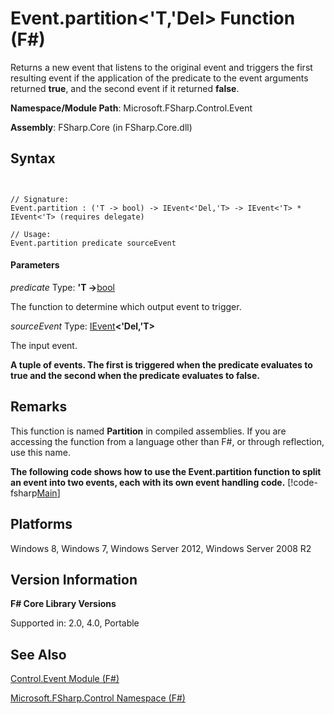# Event.partition<'T,'Del> Function (F#)

Returns a new event that listens to the original event and triggers the first resulting event if the application of the predicate to the event arguments returned **true**, and the second event if it returned **false**.

**Namespace/Module Path**: Microsoft.FSharp.Control.Event

**Assembly**: FSharp.Core (in FSharp.Core.dll)


## Syntax


```


// Signature:
Event.partition : ('T -> bool) -> IEvent<'Del,'T> -> IEvent<'T> * IEvent<'T> (requires delegate)

// Usage:
Event.partition predicate sourceEvent

```



#### Parameters
*predicate*
Type: **'T -&gt;**[bool](http://msdn.microsoft.com/en-us/library/89c0cf9c-49ce-4207-a3be-555851a67dd5)


The function to determine which output event to trigger.


*sourceEvent*
Type: [IEvent](http://msdn.microsoft.com/en-us/library/8dbca0df-f8a1-40bd-8d50-aa26f6a8b862)**&lt;'Del,'T&gt;**


The input event.



**A tuple of events. The first is triggered when the predicate evaluates to true and the second when the predicate evaluates to false.**
## Remarks
This function is named **Partition** in compiled assemblies. If you are accessing the function from a language other than F#, or through reflection, use this name.

**The following code shows how to use the Event.partition function to split an event into two events, each with its own event handling code.**
[!code-fsharp[Main](snippets/fsevents/snippet7.fs)]
## Platforms
Windows 8, Windows 7, Windows Server 2012, Windows Server 2008 R2


## Version Information
**F# Core Library Versions**

Supported in: 2.0, 4.0, Portable




## See Also
[Control.Event Module &#40;F&#35;&#41;](Control.Event+Module+%28FSharp%29.md)

[Microsoft.FSharp.Control Namespace &#40;F&#35;&#41;](Microsoft.FSharp.Control+Namespace+%28FSharp%29.md)

